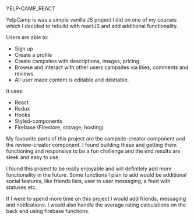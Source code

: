 YELP-CAMP_REACT

YelpCamp is was a simple vanilla JS project I did on one of my courses which I decided to rebuild with reactJS and add additional functionality. 

Users are able to: 
- Sign up
- Create a profile
- Create campsites with descriptions, images, pricing.
- Browse and interact with other users campsites via likes, comments and reviews.
- All user made content is editable and deletable. 

It uses: 
- React
- Redux
- Hooks
- Styled-components
- Firebase (Firestore, storage, hosting)

My favourite parts of this project are the campsite-creator component and the review-creator component. I found building these and getting them functioning and responsive to be a fun challenge and the end results are sleek and easy to use. 

I found this project to be really enjoyable and will definitely add more functionality in the future. Some functions I plan to add would be additional social features, like friends lists, user to user messaging, a feed with statuses etc.

If I were to spend more time on this project I would add friends, messaging and notifcations. I would also handle the average rating calculations on the back end using firebase functions.